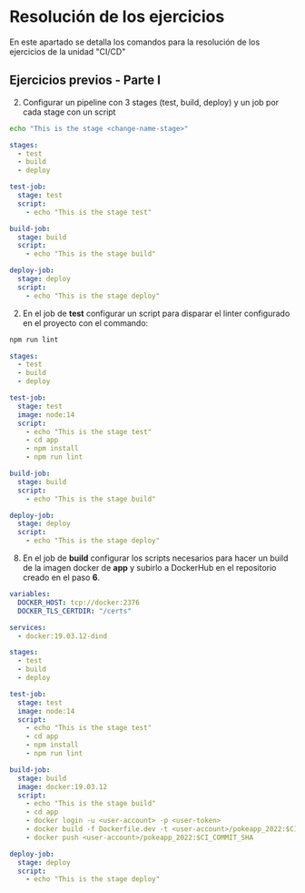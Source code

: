 # Resolución de los ejercicios

En este apartado se detalla los comandos para la resolución de los ejercicios de la unidad "CI/CD"

## Ejercicios previos - Parte I

2. Configurar un pipeline con 3 stages (test, build, deploy) y un job por cada stage con un script

```sh
echo "This is the stage <change-name-stage>"
```

```yaml
stages:
  - test
  - build
  - deploy

test-job:
  stage: test
  script:
    - echo "This is the stage test"

build-job:
  stage: build
  script:
    - echo "This is the stage build"

deploy-job:
  stage: deploy
  script:
    - echo "This is the stage deploy"
```

2. En el job de __test__ configurar un script para disparar el linter configurado en el proyecto con el commando:

```sh
npm run lint
```

```yaml
stages:
  - test
  - build
  - deploy

test-job:
  stage: test
  image: node:14
  script:
    - echo "This is the stage test"
    - cd app
    - npm install
    - npm run lint

build-job:
  stage: build
  script:
    - echo "This is the stage build"

deploy-job:
  stage: deploy
  script:
    - echo "This is the stage deploy"
```

8. En el job de __build__ configurar los scripts necesarios para hacer un build de la imagen docker de __app__ y subirlo a DockerHub en el repositorio creado en el paso __6__.

```yaml
variables:
  DOCKER_HOST: tcp://docker:2376
  DOCKER_TLS_CERTDIR: "/certs"

services:
  - docker:19.03.12-dind

stages:
  - test
  - build
  - deploy

test-job:
  stage: test
  image: node:14
  script:
    - echo "This is the stage test"
    - cd app
    - npm install
    - npm run lint

build-job:
  stage: build
  image: docker:19.03.12
  script:
    - echo "This is the stage build"
    - cd app
    - docker login -u <user-account> -p <user-token>
    - docker build -f Dockerfile.dev -t <user-account>/pokeapp_2022:$CI_COMMIT_SHA .
    - docker push <user-account>/pokeapp_2022:$CI_COMMIT_SHA

deploy-job:
  stage: deploy
  script:
    - echo "This is the stage deploy"
```